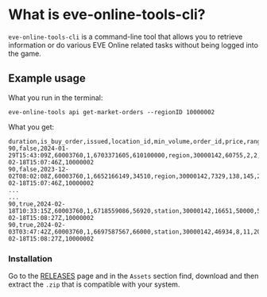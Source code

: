 # What is eve-online-tools-cli?

`eve-online-tools-cli` is a command-line tool that allows you to retrieve information or do various EVE Online related tasks without being logged into the game.

## Example usage

What you run in the terminal:

```
eve-online-tools api get-market-orders --regionID 10000002
```

What you get:

```
duration,is_buy_order,issued,location_id,min_volume,order_id,price,range,system_id,type_id,volume_remain,volume_total,downloaded_at,region_id
90,false,2024-01-29T15:43:09Z,60003760,1,6703371605,610100000,region,30000142,60755,2,2,2024-02-18T15:07:46Z,10000002
90,false,2023-12-02T08:02:08Z,60003760,1,6652166149,34510,region,30000142,7329,138,145,2024-02-18T15:07:46Z,10000002
...
...
90,true,2024-02-18T10:33:15Z,60003760,1,6718559086,56920,station,30000142,16651,50000,50000,2024-02-18T15:08:27Z,10000002
90,true,2024-02-03T03:47:42Z,60003760,1,6697587567,66000,station,30000142,46934,8,11,2024-02-18T15:08:27Z,10000002
```

### Installation

Go to the [RELEASES](https://github.com/GabrielDCelery/eve-online-tools-cli/releases) page and in the `Assets` section find, download and then extract the `.zip` that is compatible with your system.
